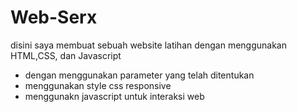 # Web-Serx
disini saya membuat sebuah website latihan dengan menggunakan HTML,CSS, dan Javascript
- dengan menggunakan parameter yang telah ditentukan
- menggunakan style css responsive
- menggunakn javascript untuk interaksi web
